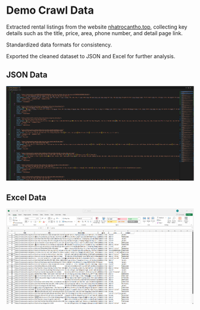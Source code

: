 # Demo Crawl Data

Extracted rental listings from the website [nhatrocantho.top](https://nhatrocantho.top/), collecting key details such as the title, price, area, phone number, and detail page link.

Standardized data formats for consistency.

Exported the cleaned dataset to JSON and Excel for further analysis.

## JSON Data

![JSON File Demo](json_demo.png)

## Excel Data

![Excel File Demo](xlsx_demo.png)

